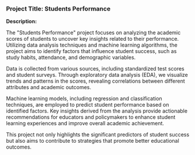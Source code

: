 ### Project Title: Students Performance

**Description:**

The "Students Performance" project focuses on analyzing the academic scores of students to uncover key insights related to their performance. Utilizing data analysis techniques and machine learning algorithms, the project aims to identify factors that influence student success, such as study habits, attendance, and demographic variables.

Data is collected from various sources, including standardized test scores and student surveys. Through exploratory data analysis (EDA), we visualize trends and patterns in the scores, revealing correlations between different attributes and academic outcomes.

Machine learning models, including regression and classification techniques, are employed to predict student performance based on identified factors. Key insights derived from the analysis provide actionable recommendations for educators and policymakers to enhance student learning experiences and improve overall academic achievement.

This project not only highlights the significant predictors of student success but also aims to contribute to strategies that promote better educational outcomes.
